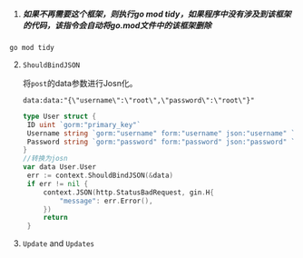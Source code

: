 1. ##### 如果不再需要这个框架，则执行go mod tidy，如果程序中没有涉及到该框架的代码，该指令会自动将go.mod文件中的该框架删除

```
go mod tidy
```

2. `ShouldBindJSON`

   将`post`的data参数进行Josn化。

   ```tsx
   data:data:"{\"username\":\"root\",\"password\":\"root\"}"
   ```

   ```go
   type User struct {
   	ID uint `gorm:"primary_key"`
   	Username string `gorm:"username" form:"username" json:"username" `
   	Password string `gorm:"password" form:"password" json:"password" `
   }	
   //转换为josn
   var data User.User
   	err := context.ShouldBindJSON(&data)
   	if err != nil {
   		context.JSON(http.StatusBadRequest, gin.H{
   			"message": err.Error(),
   		})
   		return
   	}
   ```
3. `Update` and `Updates`

   

